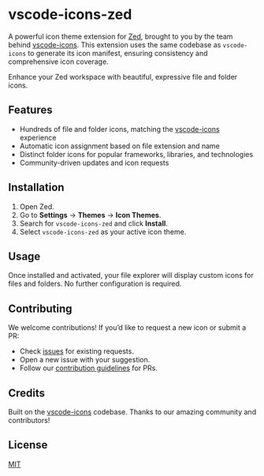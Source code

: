 # vscode-icons-zed

A powerful icon theme extension for [Zed](https://zed.dev), brought to you by the team behind [vscode-icons](https://github.com/vscode-icons/vscode-icons). This extension uses the same codebase as `vscode-icons` to generate its icon manifest, ensuring consistency and comprehensive icon coverage.

Enhance your Zed workspace with beautiful, expressive file and folder icons.

## Features

- Hundreds of file and folder icons, matching the [vscode-icons](https://github.com/vscode-icons/vscode-icons) experience
- Automatic icon assignment based on file extension and name
- Distinct folder icons for popular frameworks, libraries, and technologies
- Community-driven updates and icon requests

## Installation

1. Open Zed.
2. Go to **Settings** → **Themes** → **Icon Themes**.
3. Search for `vscode-icons-zed` and click **Install**.
4. Select `vscode-icons-zed` as your active icon theme.

## Usage

Once installed and activated, your file explorer will display custom icons for files and folders. No further configuration is required.

## Contributing

We welcome contributions! If you’d like to request a new icon or submit a PR:

- Check [issues](https://github.com/vscode-icons/vscode-icons/issues) for existing requests.
- Open a new issue with your suggestion.
- Follow our [contribution guidelines](https://github.com/vscode-icons/vscode-icons/wiki/Contributing) for PRs.

## Credits

Built on the [vscode-icons](https://github.com/vscode-icons/vscode-icons) codebase. Thanks to our amazing community and contributors!

## License

[MIT](LICENSE)
